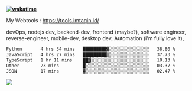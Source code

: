 **[![wakatime](https://wakatime.com/badge/user/87646243-158a-4241-a3cb-668e1fa2dbb8.svg)](https://wakatime.com/@87646243-158a-4241-a3cb-668e1fa2dbb8?style=plastic)**


My Webtools : https://tools.imtaqin.id/


devOps, nodejs dev, backend-dev, frontend (maybe?), software engineer, reverse-engineer, mobile-dev, desktop dev, Automation (i'm fully love it), 

<!--START_SECTION:waka-->

```txt
Python       4 hrs 34 mins   █████████▓░░░░░░░░░░░░░░░   38.80 %
JavaScript   4 hrs 27 mins   █████████▒░░░░░░░░░░░░░░░   37.73 %
TypeScript   1 hr 11 mins    ██▓░░░░░░░░░░░░░░░░░░░░░░   10.13 %
Other        23 mins         █░░░░░░░░░░░░░░░░░░░░░░░░   03.37 %
JSON         17 mins         ▓░░░░░░░░░░░░░░░░░░░░░░░░   02.47 %
```

<!--END_SECTION:waka-->

<img src="https://github-readme-activity-graph-fjqz177.vercel.app/graph?username=fdciabdul&theme=github-dark"/>
